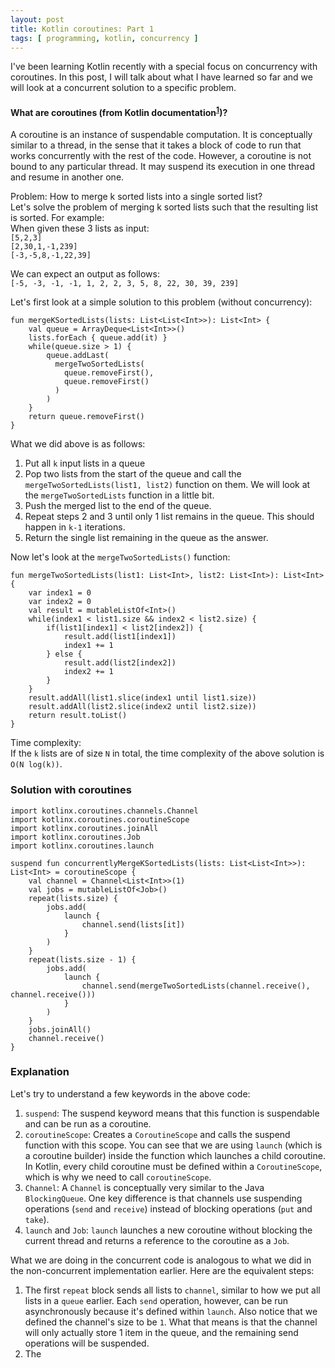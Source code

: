 ```yaml
---
layout: post
title: Kotlin coroutines: Part 1
tags: [ programming, kotlin, concurrency ]
---
```


I've been learning Kotlin recently with a special focus on concurrency with coroutines. In this post, I will talk about what I have learned so far and we will look at a concurrent solution to a specific problem.

#### What are coroutines (from Kotlin documentation<sup>[1]</sup>)?  
A coroutine is an instance of suspendable computation. It is conceptually similar to a thread, in the sense that it takes a block of code to run that works concurrently with the rest of the code. However, a coroutine is not bound to any particular thread. It may suspend its execution in one thread and resume in another one.

Problem: How to merge k sorted lists into a single sorted list?  
Let's solve the problem of merging k sorted lists such that the resulting list is sorted. For example:  
When given these 3 lists as input:  
`[5,2,3]`  
`[2,30,1,-1,239]`  
`[-3,-5,8,-1,22,39]`

We can expect an output as follows:  
`[-5, -3, -1, -1, 1, 2, 2, 3, 5, 8, 22, 30, 39, 239]`

Let's first look at a simple solution to this problem (without concurrency):
```
fun mergeKSortedLists(lists: List<List<Int>>): List<Int> {
    val queue = ArrayDeque<List<Int>>()
    lists.forEach { queue.add(it) }
    while(queue.size > 1) {
        queue.addLast(
          mergeTwoSortedLists(
            queue.removeFirst(),
            queue.removeFirst()
          )
        )
    }
    return queue.removeFirst()
}
```

What we did above is as follows:
1) Put all `k` input lists in a queue
2) Pop two lists from the start of the queue and call the `mergeTwoSortedLists(list1, list2)` function on them. We will look at the `mergeTwoSortedLists` function in a little bit.
3) Push the merged list to the end of the queue.
4) Repeat steps 2 and 3 until only 1 list remains in the queue. This should happen in `k-1` iterations.
5) Return the single list remaining in the queue as the answer.

Now let's look at the `mergeTwoSortedLists()` function:
```
fun mergeTwoSortedLists(list1: List<Int>, list2: List<Int>): List<Int> {
    var index1 = 0
    var index2 = 0
    val result = mutableListOf<Int>()
    while(index1 < list1.size && index2 < list2.size) {
        if(list1[index1] < list2[index2]) {
            result.add(list1[index1])
            index1 += 1
        } else {
            result.add(list2[index2])
            index2 += 1
        }
    }
    result.addAll(list1.slice(index1 until list1.size))
    result.addAll(list2.slice(index2 until list2.size))
    return result.toList()
}
```
Time complexity:  
If the `k` lists are of size `N` in total, the time complexity of the above solution is `O(N log(k))`.

### Solution with coroutines
```
import kotlinx.coroutines.channels.Channel
import kotlinx.coroutines.coroutineScope
import kotlinx.coroutines.joinAll
import kotlinx.coroutines.Job
import kotlinx.coroutines.launch

suspend fun concurrentlyMergeKSortedLists(lists: List<List<Int>>): List<Int> = coroutineScope {
    val channel = Channel<List<Int>>(1)
    val jobs = mutableListOf<Job>()
    repeat(lists.size) {
        jobs.add(
            launch {
                channel.send(lists[it])
            }
        )
    }
    repeat(lists.size - 1) {
        jobs.add(
            launch {
                channel.send(mergeTwoSortedLists(channel.receive(), channel.receive()))
            }
        )
    }
    jobs.joinAll()
    channel.receive()
}
```

### Explanation
Let's try to understand a few keywords in the above code:
1. `suspend`: The suspend keyword means that this function is suspendable and can be run as a coroutine.
2. `coroutineScope`: Creates a `CoroutineScope` and calls the suspend function with this scope. You can see that we are using `launch` (which is a coroutine builder) inside the function which launches a child coroutine. In Kotlin, every child coroutine must be defined within a `CoroutineScope`, which is why we need to call `coroutineScope`.
3. `Channel`: A `Channel` is conceptually very similar to the Java `BlockingQueue`. One key difference is that channels use suspending operations (`send` and `receive`) instead of blocking operations (`put` and `take`).
4. `launch` and `Job`: `launch` launches a new coroutine without blocking the current thread and returns a reference to the coroutine as a `Job`.

What we are doing in the concurrent code is analogous to what we did in the non-concurrent implementation earlier. Here are the equivalent steps:
1. The first `repeat` block sends all lists to `channel`, similar to how we put all lists in a `queue` earlier. Each `send` operation, however, can be run asynchronously because it's defined within `launch`. Also notice that we defined the channel's size to be `1`. What that means is that the channel will only actually store 1 item in the queue, and the remaining send operations will be suspended.
2. The 

[1]: https://kotlinlang.org/docs/coroutines-basics.html
